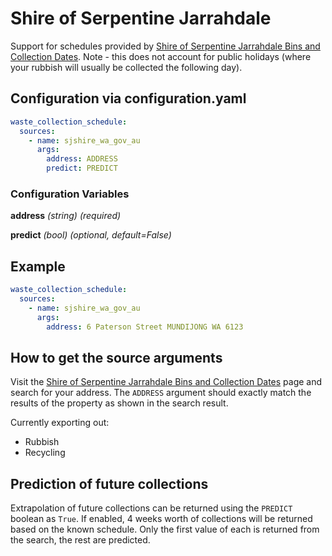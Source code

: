 # Shire of Serpentine Jarrahdale

Support for schedules provided by [Shire of Serpentine Jarrahdale Bins and Collection Dates](https://www.sjshire.wa.gov.au/community/services/waste-and-recycling/bins-and-collection-dates.aspx). Note - this does not account for public holidays (where your rubbish will usually be collected the following day).

## Configuration via configuration.yaml

```yaml
waste_collection_schedule:
  sources:
    - name: sjshire_wa_gov_au
      args:
        address: ADDRESS
        predict: PREDICT
```

### Configuration Variables

**address**
*(string) (required)*

**predict**
*(bool) (optional, default=False)*

## Example

```yaml
waste_collection_schedule:
  sources:
    - name: sjshire_wa_gov_au
      args:
        address: 6 Paterson Street MUNDIJONG WA 6123
```

## How to get the source arguments

Visit the [Shire of Serpentine Jarrahdale Bins and Collection Dates](https://www.sjshire.wa.gov.au/community/services/waste-and-recycling/bins-and-collection-dates.aspx) page and search for your address. The `ADDRESS` argument should exactly match the results of the property as shown in the search result.

Currently exporting out:

- Rubbish
- Recycling

## Prediction of future collections

Extrapolation of future collections can be returned using the `PREDICT` boolean as `True`. If enabled, 4 weeks worth of collections will be returned based on the known schedule. Only the first value of each is returned from the search, the rest are predicted.
